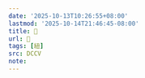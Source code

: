 ```yaml
---
date: '2025-10-13T10:26:55+08:00'
lastmod: '2025-10-14T21:46:45-08:00'
title: 􁇫
url: 􁇫
tags: [紐]
src: DCCV
note:
---
```

